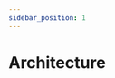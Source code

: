 ```yaml
---
sidebar_position: 1
---
```


# Architecture

<!-- ![Vola Network System Architecture](./img/system-architecture-diagram.png) -->
